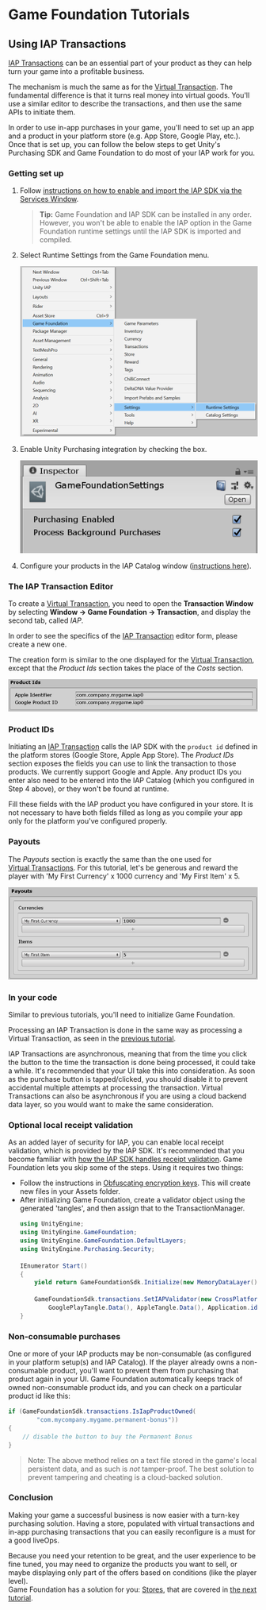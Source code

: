 # Game Foundation Tutorials

## Using IAP Transactions

[IAP Transactions] can be an essential part of your product as they can help turn your game into a profitable business.

The mechanism is much the same as for the [Virtual Transaction].
The fundamental difference is that it turns real money into virtual goods.
You'll use a similar editor to describe the transactions, and then use the same APIs to initiate them.

In order to use in-app purchases in your game, you'll need to set up an app and a product in your platform store (e.g. App Store, Google Play, etc.).
Once that is set up, you can follow the below steps to get Unity's Purchasing SDK and Game Foundation to do most of your IAP work for you.

### Getting set up

1. Follow [instructions on how to enable and import the IAP SDK via the Services Window].

    > **Tip:** Game Foundation and IAP SDK can be installed in any order. However, you won't be able to enable the IAP option in the Game Foundation runtime settings until the IAP SDK is imported and compiled.

2. Select Runtime Settings from the Game Foundation menu.

    ![the Runtime Settings menu item](../images/image-setup-iap-menu-item-runtime-settings.png)

3. Enable Unity Purchasing integration by checking the box.

    ![enabling the IAP integration in Runtime Settings](../images/image-setup-iap-enabled-in-runtime-settings.png)

4. Configure your products in the IAP Catalog window ([instructions here](https://docs.unity3d.com/Manual/UnityIAPDefiningProducts.html)).

### The IAP Transaction Editor

To create a [Virtual Transaction], you need to open the __Transaction Window__ by selecting __Window → Game Foundation → Transaction__, and display the second tab, called _IAP_.

In order to see the specifics of the [IAP Transaction] editor form, please create a new one.

The creation form is similar to the one displayed for the [Virtual Transaction], except that the _Product Ids_ section takes the place of the _Costs_ section.

![The Product ID section](../images/tutorial-iap-productids.png)

### Product IDs

Initiating an [IAP Transaction] calls the IAP SDK with the `product id` defined in the platform stores (Google Store, Apple App Store).
The _Product IDs_ section exposes the fields you can use to link the transaction to those products.
We currently support Google and Apple.
Any product IDs you enter also need to be entered into the IAP Catalog (which you configured in Step 4 above), or they won't be found at runtime.

Fill these fields with the IAP product you have configured in your store.
It is not necessary to have both fields filled as long as you compile your app only for the platform you've configured properly.

### Payouts 

The _Payouts_ section is exactly the same than the one used for [Virtual Transactions].
For this tutorial, let's be generous and reward the player with 'My First Currency' x 1000 currency and 'My First Item' x 5.

![The Payouts](../images/tutorial-iap-rewards.png)

### In your code

Similar to previous tutorials, you'll need to initialize Game Foundation.

Processing an IAP Transaction is done in the same way as processing a Virtual Transaction, as seen in the [previous tutorial].

IAP Transactions are asynchronous, meaning that from the time you click the button to the time the transaction is done being processed, it could take a while.
It's recommended that your UI take this into consideration. As soon as the purchase button is tapped/clicked, you should disable it to prevent accidental multiple attempts at processing the transaction.
Virtual Transactions can also be asynchronous if you are using a cloud backend data layer, so you would want to make the same consideration.

### Optional local receipt validation

As an added layer of security for IAP, you can enable local receipt validation, which is provided by the IAP SDK. It's recommended that you become familiar with [how the IAP SDK handles receipt validation]. Game Foundation lets you skip some of the steps. Using it requires two things:

- Follow the instructions in [Obfuscating encryption keys]. This will create new files in your Assets folder.
- After initializing Game Foundation, create a validator object using the generated 'tangles', and then assign that to the TransactionManager.
    ```cs
    using UnityEngine;
    using UnityEngine.GameFoundation;
    using UnityEngine.GameFoundation.DefaultLayers;
    using UnityEngine.Purchasing.Security;

    IEnumerator Start()
    {
        yield return GameFoundationSdk.Initialize(new MemoryDataLayer());

        GameFoundationSdk.transactions.SetIAPValidator(new CrossPlatformValidator(
            GooglePlayTangle.Data(), AppleTangle.Data(), Application.identifier));
    }
    ```

### Non-consumable purchases

One or more of your IAP products may be non-consumable (as configured in your platform setup(s) and IAP Catalog). If the player already owns a non-consumable product, you'll want to prevent them from purchasing that product again in your UI. Game Foundation automatically keeps track of owned non-consumable product ids, and you can check on a particular product id like this:

```cs
if (GameFoundationSdk.transactions.IsIapProductOwned(
        "com.mycompany.mygame.permanent-bonus"))
{
    // disable the button to buy the Permanent Bonus
}
```

> Note: The above method relies on a text file stored in the game's local persistent data, and as such is _not_ tamper-proof. The best solution to prevent tampering and cheating is a cloud-backed solution.

### Conclusion

Making your game a successful business is now easier with a turn-key purchasing solution.
Having a store, populated with virtual transactions and in-app purchasing transactions that you can easily reconfigure is a must for a good liveOps.

Because you need your retention to be great, and the user experience to be fine tuned, you may need to organize the products you want to sell, or maybe displaying only part of the offers based on conditions (like the player level).  
Game Foundation has a solution for you: [Stores], that are covered in [the next tutorial].









[iap transactions]: ../CatalogItems/IAPTransaction.md
[iap transaction]:  ../CatalogItems/IAPTransaction.md

[virtual transaction]:  ../CatalogItems/VirtualTransaction.md
[virtual transactions]: ../CatalogItems/VirtualTransaction.md

[instructions on how to enable and import the IAP SDK via the Services Window]: https://docs.unity3d.com/Manual/UnityIAP.html

[previous tutorial]: 10-PlayingWithRuntimeVirtualTransaction.md#initiating-the-transaction

[stores]: ../CatalogItems/Store.md
[the next tutorial]: 12-FilterTransactionWithStore.md

[how the IAP SDK handles receipt validation]: https://docs.unity3d.com/Manual/UnityIAPValidatingReceipts.html

[Obfuscating encryption keys]: https://docs.unity3d.com/Manual/UnityIAPValidatingReceipts.html
